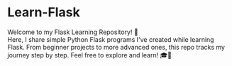 # Learn-Flask

Welcome to my Flask Learning Repository! 🚀  
Here, I share simple Python Flask programs I've created while learning Flask. From beginner projects to more advanced ones, this repo tracks my journey step by step. Feel free to explore and learn! 🎓🐍
